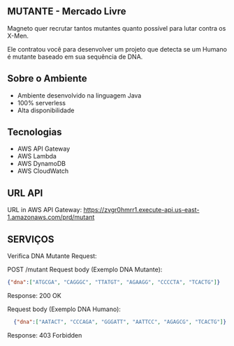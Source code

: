 ## MUTANTE - Mercado Livre

Magneto quer recrutar tantos mutantes quanto possível para lutar contra os X-Men.

Ele contratou você para desenvolver um projeto que detecta se um
Humano é mutante baseado em sua sequência de DNA.

## Sobre o Ambiente

- Ambiente desenvolvido na linguagem Java
- 100% serverless
- Alta disponibilidade

## Tecnologias
- AWS API Gateway
- AWS Lambda
- AWS DynamoDB
- AWS CloudWatch 

## URL API 

URL in AWS API Gateway: https://zvgr0hmrr1.execute-api.us-east-1.amazonaws.com/prd/mutant

## SERVIÇOS
Verifica DNA Mutante
Request:

POST /mutant
Request body (Exemplo DNA Mutante):
  ```json
  {"dna":["ATGCGA", "CAGGGC", "TTATGT", "AGAAGG", "CCCCTA", "TCACTG"]}
```
Response:
  200 OK

Request body (Exemplo DNA Humano):
```json
  {"dna":["AATACT", "CCCAGA", "GGGATT", "AATTCC", "AGAGCG", "TCACTG"]}
  ```
Response:
  403 Forbidden






